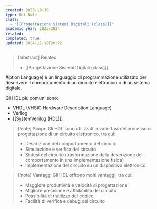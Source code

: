 ```yaml
---
created: 2023-10-30
type: Uni Note
class:
  - "[[Progettazione Sistemi Digitali (class)]]"
academic year: 2023/2024
related: 
completed: true
updated: 2024-11-18T20:22
---
```

>[!abstract] Related
>- [[Progettazione Sistemi Digitali (class)]]

#[](Progettazione%20Sistemi%20Digitali%20(class).md)iption Language) è un linguaggio di programmazione utilizzato per descrivere il comportamento di un circuito elettronico o di un sistema digitale. 

Gli HDL più comuni sono:

- VHDL (VHSIC Hardware Description Language)
- Verilog
- [[SystemVerilog (HDL)]]

>[!note] Scopo
>Gli HDL sono utilizzati in varie fasi del processo di progettazione di un circuito elettronico, tra cui:
>- Descrizione del comportamento del circuito
>- Simulazione e verifica del circuito
>- Sintesi del circuito (trasformazione della descrizione del comportamento in una implementazione fisica)
>- Implementazione del circuito su un dispositivo elettronico

>[!note] Vantaggi
>Gli HDL offrono molti vantaggi, tra cui:
>- Maggiore produttività e velocità di progettazione
>- Migliore precisione e affidabilità del circuito
>- Possibilità di riutilizzo del codice
>- Facilità di verifica e debug del circuito
